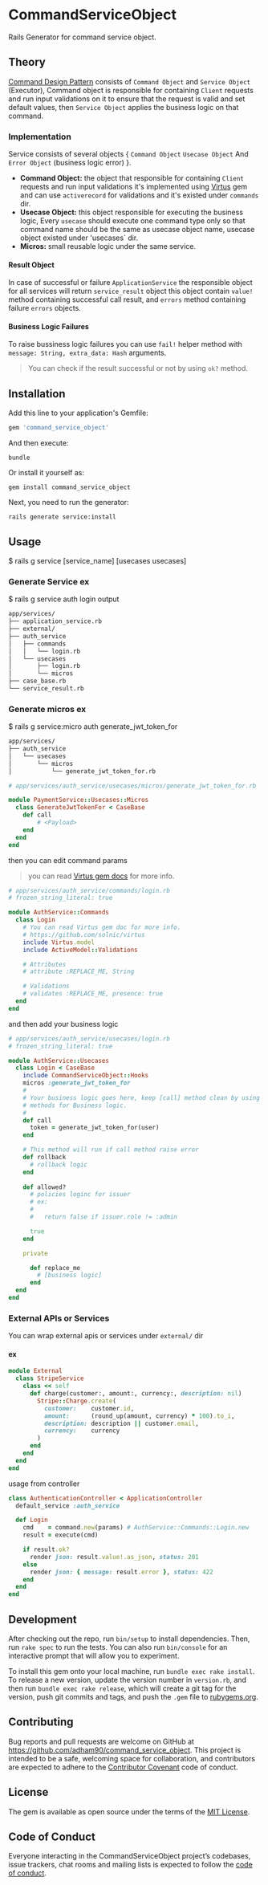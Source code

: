 # CommandServiceObject

Rails Generator for command service object.

## Theory

[Command Design Pattern](https://en.wikipedia.org/wiki/Command_pattern) consists of `Command Object` and `Service Object` (Executor), Command object is responsible for containing `Client` requests and run input validations on it to ensure that the request is valid and set default values, then `Service Object` applies the business logic on that command.

### Implementation

Service consists of several objects { `Command Object` `Usecase Object`   And `Error Object` (business logic error) }.

- **Command Object:** the object that responsible for containing `Client` requests and run input validations it's implemented using [Virtus](https://github.com/solnic/virtus) gem and can use `activerecord` for validations and it's existed under `commands` dir.
- **Usecase Object:** this object responsible for executing the business logic, Every `usecase` should execute one command type only so that command name should be the same as usecase object name, usecase object existed under 'usecases` dir.
- **Micros:** small reusable logic under the same service.

#### Result Object

In case of successful or failure `ApplicationService` the responsible object for all services will return `service_result` object this object contain `value!` method containing successful call result, and `errors` method containing failure `errors` objects.

#### Business Logic Failures

To raise bussiness logic failures you can use `fail!` helper method with `message: String, extra_data: Hash` arguments.

> You can check if the result successful or not by using `ok?` method.

## Installation

Add this line to your application's Gemfile:

```ruby
gem 'command_service_object'
```

And then execute:

  `bundle`

Or install it yourself as:

  `gem install command_service_object`

Next, you need to run the generator:

  `rails generate service:install`

## Usage

  $ rails g service [service_name] [usecases usecases]

### Generate Service ex

  $ rails g service auth login
output

```bash
app/services/
├── application_service.rb
├── external/
├── auth_service
│   ├── commands
│   │   └── login.rb
│   └── usecases
│       ├── login.rb
│       └── micros
├── case_base.rb
└── service_result.rb
```

### Generate micros ex

  $ rails g service:micro auth generate_jwt_token_for

```bash
app/services/
├── auth_service
│   └── usecases
│       └── micros
│           └── generate_jwt_token_for.rb
```

```ruby
# app/services/auth_service/usecases/micros/generate_jwt_token_for.rb

module PaymentService::Usecases::Micros
  class GenerateJwtTokenFor < CaseBase
    def call
        # <Payload>
    end
  end
end
```

then you can edit command params
> you can read [Virtus gem docs](https://github.com/solnic/virtus) for more info. 

```ruby
# app/services/auth_service/commands/login.rb
# frozen_string_literal: true

module AuthService::Commands
  class Login
    # You can read Virtus gem doc for more info.
    # https://github.com/solnic/virtus
    include Virtus.model
    include ActiveModel::Validations

    # Attributes
    # attribute :REPLACE_ME, String

    # Validations
    # validates :REPLACE_ME, presence: true
  end
end
```

and then add your business logic

```ruby
# app/services/auth_service/usecases/login.rb
# frozen_string_literal: true

module AuthService::Usecases
  class Login < CaseBase
    include CommandServiceObject::Hooks
    micros :generate_jwt_token_for
    #
    # Your business logic goes here, keep [call] method clean by using private
    # methods for Business logic.
    #
    def call
      token = generate_jwt_token_for(user)
    end

    # This method will run if call method raise error
    def rollback
      # rollback logic
    end
    
    def allowed?
      # policies loginc for issuer
      # ex:
      #
      #   return false if issuer.role != :admin

      true
    end

    private

      def replace_me
        # [business logic]
      end
  end
end
```

### External APIs or Services

You can wrap external apis or services under `external/` dir

#### ex

```ruby
module External
  class StripeService
    class << self
      def charge(customer:, amount:, currency:, description: nil)
        Stripe::Charge.create(
          customer:    customer.id,
          amount:      (round_up(amount, currency) * 100).to_i,
          description: description || customer.email,
          currency:    currency
        )
      end
    end
  end
end
```

usage from controller

```ruby
class AuthenticationController < ApplicationController
  default_service :auth_service

  def Login
    cmd    = command.new(params) # AuthService::Commands::Login.new
    result = execute(cmd)

    if result.ok?
      render json: result.value!.as_json, status: 201
    else
      render json: { message: result.error }, status: 422
    end
  end
end
```

## Development

After checking out the repo, run `bin/setup` to install dependencies. Then, run `rake spec` to run the tests. You can also run `bin/console` for an interactive prompt that will allow you to experiment.

To install this gem onto your local machine, run `bundle exec rake install`. To release a new version, update the version number in `version.rb`, and then run `bundle exec rake release`, which will create a git tag for the version, push git commits and tags, and push the `.gem` file to [rubygems.org](https://rubygems.org).

## Contributing

Bug reports and pull requests are welcome on GitHub at https://github.com/adham90/command_service_object. This project is intended to be a safe, welcoming space for collaboration, and contributors are expected to adhere to the [Contributor Covenant](http://contributor-covenant.org) code of conduct.

## License

The gem is available as open source under the terms of the [MIT License](https://opensource.org/licenses/MIT).

## Code of Conduct

Everyone interacting in the CommandServiceObject project’s codebases, issue trackers, chat rooms and mailing lists is expected to follow the [code of conduct](https://github.com/adham90/command_service_object/blob/master/CODE_OF_CONDUCT.md).
